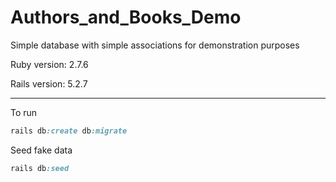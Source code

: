 # Authors_and_Books_Demo
Simple database with simple associations for demonstration purposes

<p>Ruby version: 2.7.6</p>
<p>Rails version: 5.2.7</p>

---

To run

```ruby
rails db:create db:migrate

```

Seed fake data

```ruby
rails db:seed

```
